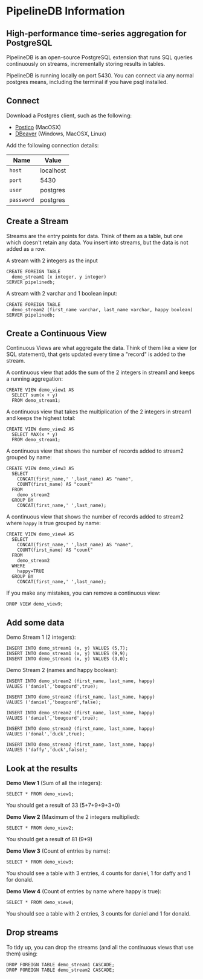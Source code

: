 # PipelineDB Information

## High-performance time-series aggregation for PostgreSQL

PipelineDB is an open-source PostgreSQL extension that runs SQL queries continuously on streams, incrementally storing results in tables.

PipelineDB is running locally on port 5430. You can connect via any normal postgres means, including the terminal if you have psql installed.

## Connect

Download a Postgres client, such as the following:

 * [Postico](https://eggerapps.at/postico/) (MacOSX)
 * [DBeaver](https://dbeaver.io/download/) (Windows, MacOSX, Linux)

Add the following connection details:

|Name| Value|
|----|------|
|`host` | localhost |
|`port` | 5430  |
|`user` | postgres |
|`password` | postgres  |

## Create a Stream

Streams are the entry points for data. Think of them as a table, but one which doesn't retain any data. You insert into streams, but the data is not added as a row.

A stream with 2 integers as the input

    CREATE FOREIGN TABLE
      demo_stream1 (x integer, y integer)
    SERVER pipelinedb;

A stream with 2 varchar and 1 boolean input:

    CREATE FOREIGN TABLE
      demo_stream2 (first_name varchar, last_name varchar, happy boolean)
    SERVER pipelinedb;

## Create a Continuous View

Continuous Views are what aggregate the data. Think of them like a view (or SQL statement), that gets updated every time a "record" is added to the stream.

A continuous view that adds the sum of the 2 integers in stream1 and keeps a running aggregation:

    CREATE VIEW demo_view1 AS
      SELECT sum(x + y)
      FROM demo_stream1;

A continuous view that takes the multiplication of the 2 integers in stream1 and keeps the highest total:

    CREATE VIEW demo_view2 AS
      SELECT MAX(x * y)
      FROM demo_stream1;

A continuous view that shows the number of records added to stream2 grouped by name:

    CREATE VIEW demo_view3 AS
      SELECT
        CONCAT(first_name,' ',last_name) AS "name",
        COUNT(first_name) AS "count"
      FROM
        demo_stream2
      GROUP BY
        CONCAT(first_name,' ',last_name);

A continuous view that shows the number of records added to stream2 where `happy` is true grouped by name:        

    CREATE VIEW demo_view4 AS
      SELECT
        CONCAT(first_name,' ',last_name) AS "name",
        COUNT(first_name) AS "count"
      FROM
        demo_stream2
      WHERE
        happy=TRUE
      GROUP BY
        CONCAT(first_name,' ',last_name);

If you make any mistakes, you can remove a continuous view:

    DROP VIEW demo_view9;

## Add some data

Demo Stream 1 (2 integers):

    INSERT INTO demo_stream1 (x, y) VALUES (5,7);
    INSERT INTO demo_stream1 (x, y) VALUES (9,9);
    INSERT INTO demo_stream1 (x, y) VALUES (3,0);

Demo Stream 2 (names and happy boolean):

    INSERT INTO demo_stream2 (first_name, last_name, happy)
    VALUES ('daniel','bougourd',true);

    INSERT INTO demo_stream2 (first_name, last_name, happy)
    VALUES ('daniel','bougourd',false);

    INSERT INTO demo_stream2 (first_name, last_name, happy)
    VALUES ('daniel','bougourd',true);

    INSERT INTO demo_stream2 (first_name, last_name, happy)
    VALUES ('donal','duck',true);

    INSERT INTO demo_stream2 (first_name, last_name, happy)
    VALUES ('daffy','duck',false);

## Look at the results

__Demo View 1__ (Sum of all the integers):

    SELECT * FROM demo_view1;

You should get a result of 33 (5+7+9+9+3+0)

__Demo View 2__ (Maximum of the 2 integers multiplied):

    SELECT * FROM demo_view2;

You should get a result of 81 (9*9)

__Demo View 3__ (Count of entries by name):

    SELECT * FROM demo_view3;

You should see a table with 3 entries, 4 counts for daniel, 1 for daffy and 1 for donald.

__Demo View 4__ (Count of entries by name where happy is true):

    SELECT * FROM demo_view4;

You should see a table with 2 entries, 3 counts for daniel and 1 for donald.

## Drop streams

To tidy up, you can drop the streams (and all the continuous views that use them) using:

    DROP FOREIGN TABLE demo_stream1 CASCADE;
    DROP FOREIGN TABLE demo_stream2 CASCADE;
